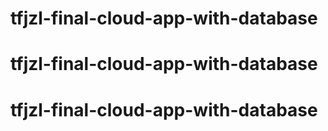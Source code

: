 # tfjzl-final-cloud-app-with-database
# tfjzl-final-cloud-app-with-database
# tfjzl-final-cloud-app-with-database
